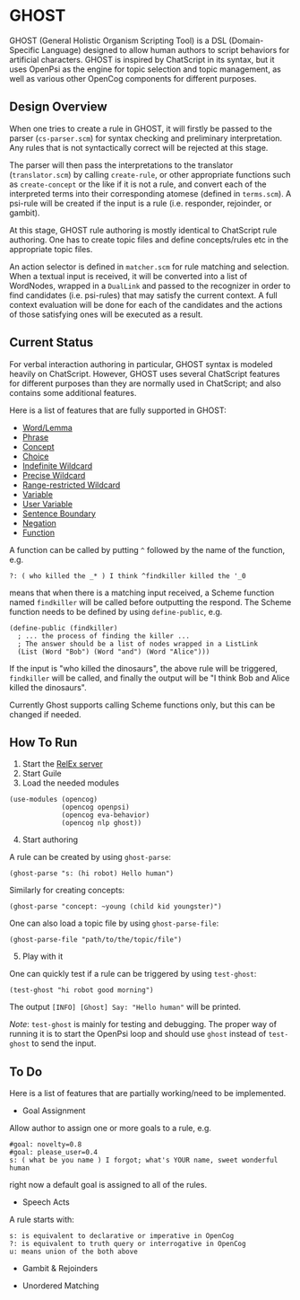 # GHOST

GHOST (General Holistic Organism Scripting Tool) is a DSL (Domain-Specific
Language) designed to allow human authors to script behaviors for artificial
characters. GHOST is inspired by ChatScript in its syntax, but it uses OpenPsi
as the engine for topic selection and topic management, as well as various
other OpenCog components for different purposes.

## Design Overview

When one tries to create a rule in GHOST, it will firstly be passed to the
parser (`cs-parser.scm`) for syntax checking and preliminary interpretation.
Any rules that is not syntactically correct will be rejected at this stage.

The parser will then pass the interpretations to the translator (`translator.scm`)
by calling `create-rule`, or other appropriate functions such as `create-concept`
or the like if it is not a rule, and convert each of the interpreted terms into
their corresponding atomese (defined in `terms.scm`). A psi-rule will be created
if the input is a rule (i.e. responder, rejoinder, or gambit).

At this stage, GHOST rule authoring is mostly identical to ChatScript rule authoring.
One has to create topic files and define concepts/rules etc in the appropriate
topic files.

An action selector is defined in `matcher.scm` for rule matching and selection.
When a textual input is received, it will be converted into a list of WordNodes,
wrapped in a `DualLink` and passed to the recognizer in order to find candidates
(i.e. psi-rules) that may satisfy the current context. A full context evaluation
will be done for each of the candidates and the actions of those satisfying ones
will be executed as a result.

## Current Status

For verbal interaction authoring in particular, GHOST syntax is modeled heavily
on ChatScript. However, GHOST uses several ChatScript features for different
purposes than they are normally used in ChatScript; and also contains some
additional features.

Here is a list of features that are fully supported in GHOST:
- [Word/Lemma](https://github.com/bwilcox-1234/ChatScript/blob/master/WIKI/ChatScript-Basic-User-Manual.md#canonization)
- [Phrase](https://github.com/bwilcox-1234/ChatScript/blob/master/WIKI/ChatScript-Basic-User-Manual.md#proper-names)
- [Concept](https://github.com/bwilcox-1234/ChatScript/blob/master/WIKI/ChatScript-Basic-User-Manual.md#concepts)
- [Choice](https://github.com/bwilcox-1234/ChatScript/blob/master/WIKI/ChatScript-Basic-User-Manual.md#choices--)
- [Indefinite Wildcard](https://github.com/bwilcox-1234/ChatScript/blob/master/WIKI/ChatScript-Basic-User-Manual.md#simple-indefinite-wildcards-)
- [Precise Wildcard](https://github.com/bwilcox-1234/ChatScript/blob/master/WIKI/ChatScript-Basic-User-Manual.md#precise-wildcards-n)
- [Range-restricted Wildcard](https://github.com/bwilcox-1234/ChatScript/blob/master/WIKI/ChatScript-Basic-User-Manual.md#range-restricted-wildcards-n)
- [Variable](https://github.com/bwilcox-1234/ChatScript/blob/master/WIKI/ChatScript-Basic-User-Manual.md#_-match-variables)
- [User Variable](https://github.com/bwilcox-1234/ChatScript/blob/master/WIKI/ChatScript-Basic-User-Manual.md#user_variables)
- [Sentence Boundary](https://github.com/bwilcox-1234/ChatScript/blob/master/WIKI/ChatScript-Basic-User-Manual.md#sentence-boundaries--and-)
- [Negation](https://github.com/bwilcox-1234/ChatScript/blob/master/WIKI/ChatScript-Basic-User-Manual.md#not--and-notnot-)
- [Function](https://github.com/bwilcox-1234/ChatScript/blob/master/WIKI/ChatScript-Advanced-User-Manual.md#functions)

A function can be called by putting `^` followed by the name of the function, e.g.

```
?: ( who killed the _* ) I think ^findkiller killed the '_0
```

means that when there is a matching input received, a Scheme function named
`findkiller` will be called before outputting the respond. The Scheme function
needs to be defined by using `define-public`, e.g.

```
(define-public (findkiller)
  ; ... the process of finding the killer ...
  ; The answer should be a list of nodes wrapped in a ListLink
  (List (Word "Bob") (Word "and") (Word "Alice")))
```

If the input is "who killed the dinosaurs", the above rule will be triggered,
`findkiller` will be called, and finally the output will be "I think Bob and
Alice killed the dinosaurs".

Currently Ghost supports calling Scheme functions only, but this can be changed
if needed.

## How To Run

1) Start the [RelEx server](https://github.com/opencog/relex#opencog-serversh)
2) Start Guile
3) Load the needed modules
```
(use-modules (opencog)
             (opencog openpsi)
             (opencog eva-behavior)
             (opencog nlp ghost))
```
4) Start authoring

A rule can be created by using `ghost-parse`:

```
(ghost-parse "s: (hi robot) Hello human")
```

Similarly for creating concepts:

```
(ghost-parse "concept: ~young (child kid youngster)")
```

One can also load a topic file by using `ghost-parse-file`:

```
(ghost-parse-file "path/to/the/topic/file")
```

5) Play with it

One can quickly test if a rule can be triggered by using `test-ghost`:

```
(test-ghost "hi robot good morning")
```

The output `[INFO] [Ghost] Say: "Hello human"` will be printed.

*Note*: `test-ghost` is mainly for testing and debugging. The
proper way of running it is to start the OpenPsi loop and should use
`ghost` instead of `test-ghost` to send the input.

## To Do

Here is a list of features that are partially working/need to be implemented.
- Goal Assignment

Allow author to assign one or more goals to a rule, e.g.

```
#goal: novelty=0.8
#goal: please_user=0.4
s: ( what be you name ) I forgot; what's YOUR name, sweet wonderful human
```

right now a default goal is assigned to all of the rules.

- Speech Acts

A rule starts with:

```
s: is equivalent to declarative or imperative in OpenCog
?: is equivalent to truth query or interrogative in OpenCog
u: means union of the both above
```

- Gambit & Rejoinders

- Unordered Matching
